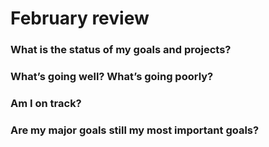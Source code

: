 # February review

### What is the status of my goals and projects?

### What’s going well? What’s going poorly?

### Am I on track?

### Are my major goals still my most important goals?
